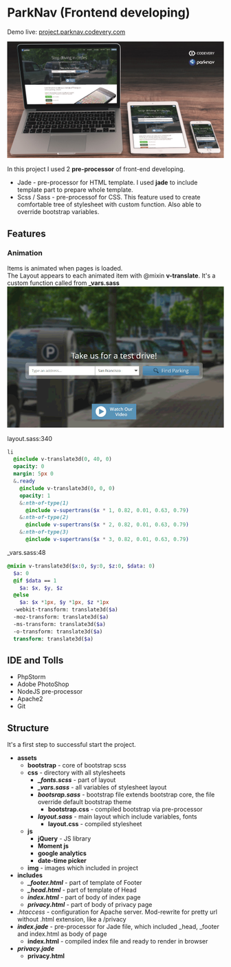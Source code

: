 # ParkNav (Frontend developing)

Demo live: [project.parknav.codevery.com](http://project.parknav.codevery.com/)

![img](.files/parknav_intro.jpg)

In this project I used 2 **pre-processor** of front-end developing.
* Jade - pre-processor for HTML template. I used **jade** to include template part to prepare whole template.
* Scss / Sass - pre-processof for CSS. This feature used to create comfortable tree of stylesheet with custom function. Also able to override bootstrap variables.

## Features
### Animation
Items is animated when pages is loaded.   
The Layout appears to each animated item with @mixin **v-translate**. It's a custom function called from **_vars.sass**
![img](.files/feature_animation_full.gif)

layout.sass:340
```sass
li
  @include v-translate3d(0, 40, 0)
  opacity: 0
  margin: 5px 0
  &.ready
    @include v-translate3d(0, 0, 0)
    opacity: 1
    &:nth-of-type(1)
      @include v-supertrans($x * 1, 0.82, 0.01, 0.63, 0.79)
    &:nth-of-type(2)
      @include v-supertrans($x * 2, 0.82, 0.01, 0.63, 0.79)
    &:nth-of-type(3)
      @include v-supertrans($x * 3, 0.82, 0.01, 0.63, 0.79)
```
_vars.sass:48
```sass
@mixin v-translate3d($x:0, $y:0, $z:0, $data: 0)
  $a: 0
  @if $data == 1
    $a: $x, $y, $z
  @else
    $a: $x *1px, $y *1px, $z *1px
  -webkit-transform: translate3d($a)
  -moz-transform: translate3d($a)
  -ms-transform: translate3d($a)
  -o-transform: translate3d($a)
  transform: translate3d($a)
```

## IDE and Tolls
* PhpStorm
* Adobe PhotoShop
* NodeJS pre-processor
* Apache2
* Git

## Structure
It's a first step to successful start the project.
* **assets**
    * **bootstrap** - core of bootstrap scss
    * **css** - directory with all stylesheets
        * ***_fonts.scss*** - part of layout
        * ***_vars.sass*** - all variables of stylesheet layout
        * ***bootsrap.sass*** - bootstrap file extends bootstrap core, the file override default bootstrap theme
            * **bootstrap.css** - compiled bootstrap via pre-processor
        * ***layout.sass*** - main layout which include variables, fonts 
            * **layout.css** - compiled stylesheet
    * **js**
        * **jQuery** - JS library 
        * **Moment js**
        * **google analytics**
        * **date-time picker**
    * **img** - images which included in project
* **includes**
    * ***_footer.html*** - part of template of Footer
    * ***_head.html*** - part of template of Head
    * ***index.html*** - part of body of index page
    * ***privacy.html*** - part of body of privacy page
* *.htaccess* - configuration for Apache server. Mod-rewrite for pretty url without .html extension, like a /privacy
* ***index.jade*** - pre-processor for Jade file, which included _head, _footer and index.html as body of page
    * **index.html** - compiled index file and ready to render in browser
* ***privacy.jade***
    * **privacy.html**

